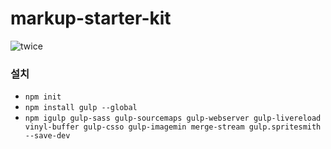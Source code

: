 # markup-starter-kit
![twice](http://az879543.vo.msecnd.net/twice/20180701%200AM_TWICE1.jpg)

### 설치

* ```npm init```
* ```npm install gulp --global```
* ```npm igulp gulp-sass gulp-sourcemaps gulp-webserver gulp-livereload vinyl-buffer gulp-csso gulp-imagemin merge-stream gulp.spritesmith --save-dev```
